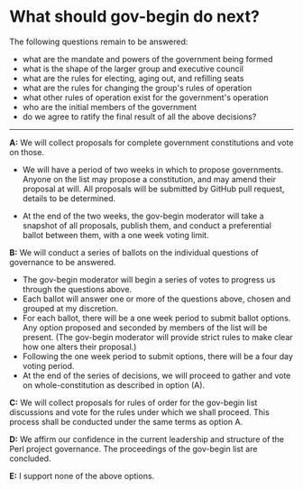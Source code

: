 # What should gov-begin do next?

The following questions remain to be answered:

* what are the mandate and powers of the government being formed
* what is the shape of the larger group and executive council
* what are the rules for electing, aging out, and refilling seats
* what are the rules for changing the group's rules of operation
* what other rules of operation exist for the government's operation
* who are the initial members of the government
* do we agree to ratify the final result of all the above decisions?

---

**A:**  We will collect proposals for complete government constitutions and
        vote on those.

* We will have a period of two weeks in which to propose governments.  Anyone
  on the list may propose a constitution, and may amend their proposal at will.
  All proposals will be submitted by GitHub pull request, details to be
  determined.

* At the end of the two weeks, the gov-begin moderator will take a snapshot of
  all proposals, publish them, and conduct a preferential ballot between them,
  with a one week voting limit.

**B:**  We will conduct a series of ballots on the individual questions of
        governance to be answered.

* The gov-begin moderator will begin a series of votes to progress us through
  the questions above.
* Each ballot will answer one or more of the questions above, chosen and
  grouped at my discretion.
* For each ballot, there will be a one week period to submit ballot options.
  Any option proposed and seconded by members of the list will be present.
  (The gov-begin moderator will provide strict rules to make clear how one
  alters their proposal.)
* Following the one week period to submit options, there will be a four day
  voting period.
* At the end of the series of decisions, we will proceed to gather and vote on
  whole-constitution as described in option (A).

**C:**  We will collect proposals for rules of order for the gov-begin list
        discussions and vote for the rules under which we shall proceed. This
        process shall be conducted under the same terms as option A.

**D:**  We affirm our confidence in the current leadership and structure of the
        Perl project governance. The proceedings of the gov-begin list are
        concluded.

**E:**  I support none of the above options.
